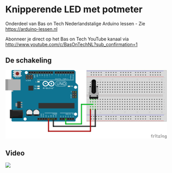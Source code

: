 # Knipperende LED met potmeter
Onderdeel van Bas on Tech Nederlandstalige Arduino lessen - Zie https://arduino-lessen.nl

Abonneer je direct op het Bas on Tech YouTube kanaal via http://www.youtube.com/c/BasOnTechNL?sub_confirmation=1

## De schakeling
![alt text](./potmeter.png "schakel schema")

## Video
[![](http://img.youtube.com/vi/eTlsoSDBz7Y/0.jpg)](https://www.youtube.com/watch?v=eTlsoSDBz7Y "Knipperende LED met potmeter")